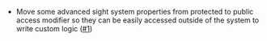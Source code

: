 - Move some advanced sight system properties from protected to public access modifier so they can be easily accessed outside of the system to write custom logic ([#1](https://github.com/rlewicki/AdvancedSightSupport/issues/1))
